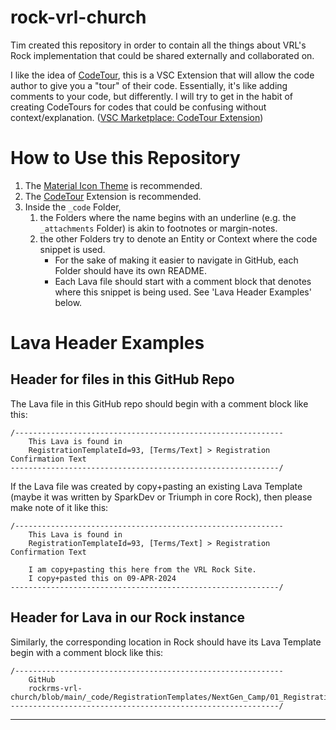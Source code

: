 # rock-vrl-church
Tim created this repository in order to contain all the things about VRL's Rock implementation that could be shared externally and collaborated on.

I like the idea of [CodeTour](https://code.visualstudio.com/learn/educators/codetour), this is a VSC Extension that will allow the code author to give you a "tour" of their code. Essentially, it's like adding comments to your code, but differently. I will try to get in the habit of creating CodeTours for codes that could be confusing without context/explanation. ([VSC Marketplace: CodeTour Extension](https://marketplace.visualstudio.com/items?itemName=vsls-contrib.codetour))

# How to Use this Repository
1. The [Material Icon Theme](https://marketplace.visualstudio.com/items?itemName=PKief.material-icon-theme) is recommended.
2. The [CodeTour](https://marketplace.visualstudio.com/items?itemName=vsls-contrib.codetour) Extension is recommended.
3. Inside the `_code` Folder,
   1. the Folders where the name begins with an underline (e.g. the `_attachments` Folder) is akin to footnotes or margin-notes.
   2. the other Folders try to denote an Entity or Context where the code snippet is used.
      - For the sake of making it easier to navigate in GitHub, each Folder should have its own README.
      - Each Lava file should start with a comment block that denotes where this snippet is being used. See 'Lava Header Examples' below.

# Lava Header Examples
## Header for files in this GitHub Repo
The Lava file in this GitHub repo should begin with a comment block like this:
```
/------------------------------------------------------------
    This Lava is found in
    RegistrationTemplateId=93, [Terms/Text] > Registration Confirmation Text
------------------------------------------------------------/
```

If the Lava file was created by copy+pasting an existing Lava Template (maybe it was written by SparkDev or Triumph in core Rock), then please make note of it like this:
```
/------------------------------------------------------------
    This Lava is found in
    RegistrationTemplateId=93, [Terms/Text] > Registration Confirmation Text

    I am copy+pasting this here from the VRL Rock Site.
    I copy+pasted this on 09-APR-2024
------------------------------------------------------------/
```

## Header for Lava in our Rock instance
Similarly, the corresponding location in Rock should have its Lava Template begin with a comment block like this:
```
/------------------------------------------------------------
    GitHub
    rockrms-vrl-church/blob/main/_code/RegistrationTemplates/NextGen_Camp/01_RegistrationTemplate/RegistrationConfirmationText.lava
------------------------------------------------------------/
```

<hr>
